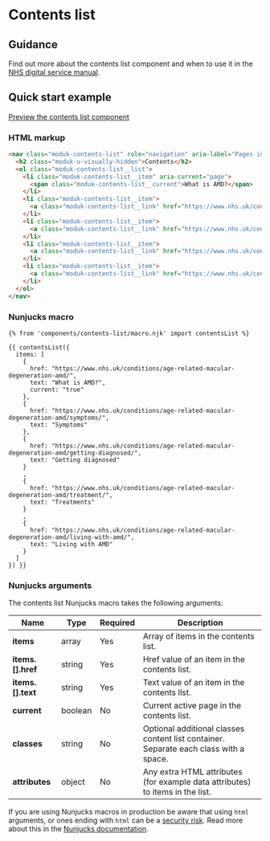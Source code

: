 # Contents list

## Guidance

Find out more about the contents list component and when to use it in the [NHS digital service manual](https://service-manual.nhs.uk/design-system/components/contents-list).

## Quick start example

[Preview the contents list component](https://nhsuk.github.io/moduk-frontend/components/contents-list/index.html)

### HTML markup

```html
<nav class="moduk-contents-list" role="navigation" aria-label="Pages in this guide">
  <h2 class="moduk-u-visually-hidden">Contents</h2>
  <ol class="moduk-contents-list__list">
    <li class="moduk-contents-list__item" aria-current="page">
      <span class="moduk-contents-list__current">What is AMD?</span>
    </li>
    <li class="moduk-contents-list__item">
      <a class="moduk-contents-list__link" href="https://www.nhs.uk/conditions/age-related-macular-degeneration-amd/symptoms/">Symptoms</a>
    </li>
    <li class="moduk-contents-list__item">
      <a class="moduk-contents-list__link" href="https://www.nhs.uk/conditions/age-related-macular-degeneration-amd/getting-diagnosed/">Getting diagnosed</a>
    </li>
    <li class="moduk-contents-list__item">
      <a class="moduk-contents-list__link" href="https://www.nhs.uk/conditions/age-related-macular-degeneration-amd/treatment/">Treatments</a>
    </li>
    <li class="moduk-contents-list__item">
      <a class="moduk-contents-list__link" href="https://www.nhs.uk/conditions/age-related-macular-degeneration-amd/living-with-amd/">Living with AMD</a>
    </li>
  </ol>
</nav>
```

### Nunjucks macro

```
{% from 'components/contents-list/macro.njk' import contentsList %}

{{ contentsList({
  items: [
    {
      href: "https://www.nhs.uk/conditions/age-related-macular-degeneration-amd/",
      text: "What is AMD?",
      current: "true"
    },
    {
      href: "https://www.nhs.uk/conditions/age-related-macular-degeneration-amd/symptoms/",
      text: "Symptoms"
    },
    {
      href: "https://www.nhs.uk/conditions/age-related-macular-degeneration-amd/getting-diagnosed/",
      text: "Getting diagnosed"
    }
    ,
    {
      href: "https://www.nhs.uk/conditions/age-related-macular-degeneration-amd/treatment/",
      text: "Treatments"
    }
    ,
    {
      href: "https://www.nhs.uk/conditions/age-related-macular-degeneration-amd/living-with-amd/",
      text: "Living with AMD"
    }
  ]
}) }}
```

### Nunjucks arguments

The contents list Nunjucks macro takes the following arguments:

| Name                    | Type     | Required  | Description  |
| ------------------------|----------|-----------|--------------|
| **items**               | array    | Yes       | Array of items in the contents list. |
| **items.[].href**       | string   | Yes       | Href value of an item in the contents list. |
| **items.[].text**       | string   | Yes       | Text value of an item in the contents llst. |
| **current**             | boolean  | No        | Current active page in the contents list. |
| **classes**             | string   | No        | Optional additional classes content list container. Separate each class with a space. |
| **attributes**          | object   | No        | Any extra HTML attributes (for example data attributes) to items in the list. |

If you are using Nunjucks macros in production be aware that using `html` arguments, or ones ending with `html` can be a [security risk](https://developer.mozilla.org/en-US/docs/Glossary/Cross-site_scripting). Read more about this in the [Nunjucks documentation](https://mozilla.github.io/nunjucks/api.html#user-defined-templates-warning).
